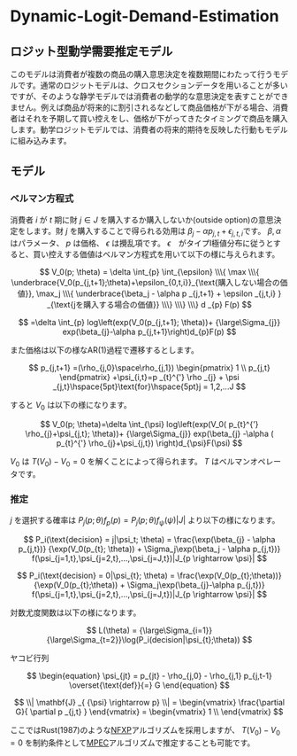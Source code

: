 # Dynamic-Logit-Demand-Estimation
## ロジット型動学需要推定モデル
このモデルは消費者が複数の商品の購入意思決定を複数期間にわたって行うモデルです。通常のロジットモデルは、クロスセクションデータを用いることが多いですが、そのような静学モデルでは消費者の動学的な意思決定を表すことができません。例えば商品が将来的に割引されるなどして商品価格が下がる場合、消費者はそれを予期して買い控えをし、価格が下がってきたタイミングで商品を購入します。動学ロジットモデルでは、消費者の将来的期待を反映した行動もモデルに組み込みます。

## モデル
### ベルマン方程式
消費者 $i$ が $t$ 期に財 $j \in J$ を購入するか購入しないか(outside option)の意思決定をします。財 $j$ を購入することで得られる効用は $\beta_j-\alpha p_{j,t}+\epsilon_{j,t,i}$です。 $\beta,\alpha$ はパラメータ、 $p$ は価格、 $\epsilon$ は攪乱項です。 $\epsilon$　がタイプI極値分布に従うとすると、買い控えする価値はベルマン方程式を用いて以下の様に与えられます。

$$
V_0(p; \theta) = \delta \int_{p} \int_{\epsilon} \\\{ \max \\\{ \underbrace{V_0(p_{j,t+1};\theta)+\epsilon_{0,t,i}}_{\text{購入しない場合の価値}},
\max_j \\\{ \underbrace{\beta_j - \alpha p _{j,t+1} + \epsilon _{j,t,i} } _{\text{jを購入する場合の価値}}     \\\}  \\\}  \\\} d _{p} F(p)
$$

$$
=\delta \int_{p} log\left(exp(V_0(p_{j,t+1}; \theta))+
{\large\Sigma_{j}} exp(\beta_{j}-\alpha p_{j,t+1}\right)d_{p}F(p)
$$

また価格は以下の様なAR(1)過程で遷移するとします。

$$
p_{j,t+1} =(\rho_{j,0}\space\rho_{j,1}) 
\begin{pmatrix}
1 \\
p_{j,t}
\end{pmatrix}
+\psi_{i,t}=p _{t}^{'} \rho _{j} + \psi _{j,t}\hspace{5pt}\text{for}\hspace{5pt}j = 1,2,...J
$$

すると $V_0$ は以下の様になります。

$$
V_0(p; \theta)=\delta \int_{\psi} 
log\left(exp(V_0( p_{t}^{'} \rho_{j}+\psi_{j,t}; \theta))+
{\large\Sigma_{j}} exp(\beta_{j}
-\alpha ( p_{t}^{'} \rho_{j}+\psi_{j,t})
\right)d_{\psi}F(\psi)
$$

$V_0$ は $T(V_0) - V_0 = 0$ を解くことによって得られます。 $T$ はベルマンオペレータです。

### 推定
$j$ を選択する確率は $P_j(p;\theta)f_{p}(p) = P_{j}(p;\theta)f_{\psi}(\psi)|J|$ より以下の様になります。

$$
P_i(\text{decision} = j|\psi_t; \theta) = \frac{\exp(\beta_{j} - \alpha p_{j,t})}
{\exp(V_0(p_{t}; \theta)) + \Sigma_j\exp(\beta_j - \alpha p_{j,t})}
f(\psi_{j=1,t},\psi_{j=2,t},...,\psi_{j=J,t})|J_{p \rightarrow \psi}| 
$$

$$
P_i(\text{decision} = 0|\psi_{t}; \theta) = \frac{\exp(V_0(p_{t};\theta))}
{\exp(V_0(p_{t};\theta)) + \Sigma_j\exp(\beta_{j}-\alpha p_{j,t})}
f(\psi_{j=1,t},\psi_{j=2,t},...,\psi_{j=J,t})|J_{p \rightarrow \psi}| 
$$

対数尤度関数は以下の様になります。

$$
L(\theta) = {\large\Sigma_{i=1}}{\large\Sigma_{t=2}}\log(P_i(decision|\psi_{t};\theta))
$$

ヤコビ行列

$$
\begin{equation}
\psi_{jt} = p_{jt} - \rho_{j,0} - \rho_{j,1} p_{j,t-1} \overset{\text{def}}{=} G
\end{equation}
$$

$$
\\| \mathbf{J} _{ {\psi} \rightarrow p}  \\| = 
\begin{vmatrix}
\frac{\partial G}{ \partial p _{j,t} }
\end{vmatrix} = 
\begin{vmatrix}
1 \\
\end{vmatrix}
$$

 
 ここではRust(1987)のような[NFXP](https://www.jstor.org/stable/1911259)アルゴリズムを採用しますが、 $T(V_0) - V_0 = 0$ を制約条件として[MPEC](https://onlinelibrary.wiley.com/doi/abs/10.3982/ECTA7925)アルゴリズムで推定することも可能です。

